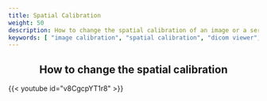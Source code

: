 ```yaml
---
title: Spatial Calibration
weight: 50
description: How to change the spatial calibration of an image or a series
keywords: [ "image calibration", "spatial calibration", "dicom viewer", "free dicom viewer", "open source dicom viewer", "weasis dicom viewer",  "multi-platform dicom viewer", "dicom", "pacs", "pacs viewer" ]
---
```


## <center>How to change the spatial calibration</center>

{{< youtube id="v8CgcpYT1r8" >}}
